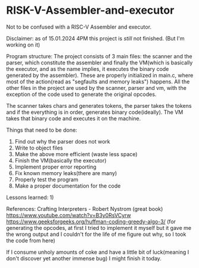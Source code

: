 # RISK-V-Assembler-and-executor
Not to be confused with a RISC-V Assembler and executor.

Disclaimer: as of 15.01.2024 4PM this project is _still_ not finished. (But I'm working on it)

Program structure: The project consists of 3 main files: the scanner and the parser, which constitute the assembler and finally the VM(which is basically the executor, and as the name implies, it executes the binary code generated by the assembler). These are properly initialized in main.c, where most of the action(read as "segfaults and memory leaks") happens. All the other files in the project are used by the scanner, parser and vm, with the exception of the code used to generate the original opcodes.

The scanner takes chars and generates tokens, the parser takes the tokens and if the everything is in order, generates binary code(ideally). The VM takes that binary code and executes it on the machine. 

Things that need to be done:
  1) Find out why the parser does not work
  2) Write to object files
  3) Make the above more efficient (waste less space)
  4) Finish the VM(basically the executor)
  5) Implement proper error reporting
  6) Fix known memory leaks(there are many)
  7) Properly test the program
  8) Make a proper documentation for the code

Lessons learned:
  1) 

References: 
  Crafting Interpreters - Robert Nystrom (great book)  
  https://www.youtube.com/watch?v=B3y0RsVCyrw  
  https://www.geeksforgeeks.org/huffman-coding-greedy-algo-3/ (for generating the opcodes, at first I tried to implement it myself but it gave me the wrong output and I couldn't for the life of me figure out why, so I took the code from here)

If I consume unholy amounts of coke and have a little bit of luck(meaning I don't discover yet another immense bug) I might finish it today.
